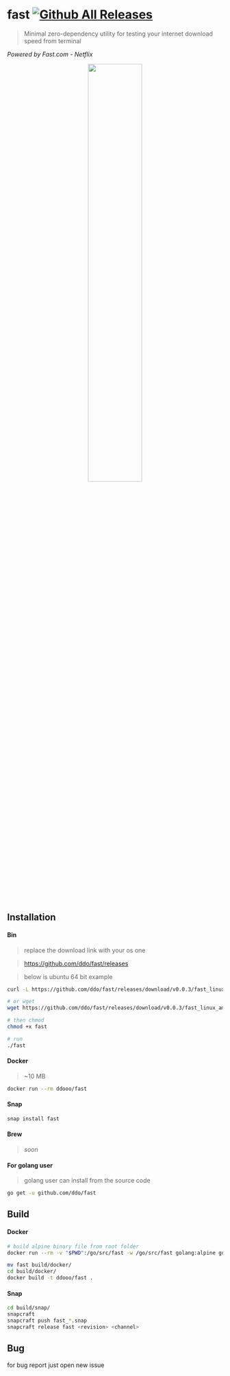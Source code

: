 # fast [![Github All Releases](https://img.shields.io/github/downloads/ddo/fast/total.svg?style=flat-square)]()
> Minimal zero-dependency utility for testing your internet download speed from terminal

*Powered by Fast.com - Netflix*

<p align="center"><a href="https://asciinema.org/a/80106"><img src="https://asciinema.org/a/80106.png" width="50%"></a></p>

## Installation

#### Bin

> replace the download link with your os one

> https://github.com/ddo/fast/releases

> below is ubuntu 64 bit example

```sh
curl -L https://github.com/ddo/fast/releases/download/v0.0.3/fast_linux_amd64 -o fast

# or wget
wget https://github.com/ddo/fast/releases/download/v0.0.3/fast_linux_amd64 -O fast

# then chmod
chmod +x fast

# run
./fast
```

#### Docker

> ~10 MB

```sh
docker run --rm ddooo/fast
```

#### Snap

```sh
snap install fast
```

#### Brew

> *soon*

#### For golang user

> golang user can install from the source code

```sh
go get -u github.com/ddo/fast
```

## Build

#### Docker

```sh
# build alpine binary file from root folder
docker run --rm -v "$PWD":/go/src/fast -w /go/src/fast golang:alpine go build -v

mv fast build/docker/
cd build/docker/
docker build -t ddooo/fast .
```

#### Snap

```sh
cd build/snap/
snapcraft
snapcraft push fast_*.snap
snapcraft release fast <revision> <channel>
```

## Bug

for bug report just open new issue